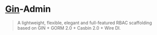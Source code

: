# [Gin](https://github.com/gin-gonic/gin)-Admin

> A lightweight, flexible, elegant and full-featured RBAC scaffolding based on GIN + GORM 2.0 + Casbin 2.0 + Wire DI.
